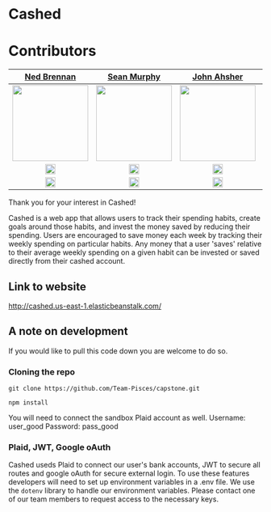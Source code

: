 # Cashed

# Contributors

|                                                     [Ned Brennan](https://www.linkedin.com/in/edward-brennan/)                                                     |                                                   [Sean Murphy](https://www.linkedin.com/in/scmurphy96/)                                                    |                                               [John Ahsher](https://www.linkedin.com/in/-john-asher/)                                               |                                                    [Kevin Lee](https://www.linkedin.com/in/kevin-lee-/)                                                     |
| :----------------------------------------------------------------------------------------------------------------------------------------------------------------: | :----------------------------------------------------------------------------------------------------------------------------------------------------------------: | :----------------------------------------------------------------------------------------------------------------------------------------------------------------: | :-------------------------------------------------------------------------------------------------------------------------------------------------------------: |
| [<img src="https://user-images.githubusercontent.com/36062933/111173237-dde2cf80-857c-11eb-8ca4-40962da23ad0.png" width = "150" />](https://github.com/NedBrennan) | [<img src="https://avatars.githubusercontent.com/u/54608605?s=400&v=4" width = "150" />](https://github.com/scmurphy96) | [<img src="https://avatars.githubusercontent.com/u/6667623?s=400&u=b87653292839ec221a5e964b0faa9ac5f1ef38ff&v=4" width = "150" />](https://github.com/jfilm) | [<img src="https://avatars.githubusercontent.com/u/62904438?s=400&u=490262981682487ab16fe4178258adbbc6e79c92&v=4" width = "150" />](https://github.com/juholee96) |
|   [<img src="https://www.flaticon.com/svg/vstatic/svg/733/733553.svg?token=exp=1615926999~hmac=da08ee59202123013eed245faedcf296" width="20"> ](https://github.com/NedBrennan)   |   [<img src="https://www.flaticon.com/svg/vstatic/svg/733/733553.svg?token=exp=1615926999~hmac=da08ee59202123013eed245faedcf296" width="20"> ](https://github.com/scmurphy96)    |   [<img src="https://www.flaticon.com/svg/vstatic/svg/733/733553.svg?token=exp=1615926999~hmac=da08ee59202123013eed245faedcf296" width="20"> ](https://github.com/jfilm)    |   [<img src="https://www.flaticon.com/svg/vstatic/svg/733/733553.svg?token=exp=1615926999~hmac=da08ee59202123013eed245faedcf296" width="20"> ](https://github.com/juholee96)    |
|                  [ <img src="https://static.licdn.com/sc/h/al2o9zrvru7aqj8e1x2rzsrca" width="20"> ](https://www.linkedin.com/in/edward-brennan/)                   |                [ <img src="https://static.licdn.com/sc/h/al2o9zrvru7aqj8e1x2rzsrca" width="20"> ](https://www.linkedin.com/in/scmurphy96/)                |              [ <img src="https://static.licdn.com/sc/h/al2o9zrvru7aqj8e1x2rzsrca" width="20"> ](https://www.linkedin.com/in/-john-asher/)              |                  [ <img src="https://static.licdn.com/sc/h/al2o9zrvru7aqj8e1x2rzsrca" width="20"> ](https://www.linkedin.com/in/kevin-lee-/)                   |

Thank you for your interest in Cashed!

Cashed is a web app that allows users to track their spending habits, create goals around those habits, and invest the money saved by reducing their spending. Users are encouraged to save money each week by tracking their weekly spending on particular habits. Any money that a user 'saves' relative to their average weekly spending on a given habit can be invested or saved directly from their cashed account.

## Link to website

http://cashed.us-east-1.elasticbeanstalk.com/

## A note on development

If you would like to pull this code down you are welcome to do so.

### Cloning the repo

`git clone https://github.com/Team-Pisces/capstone.git`
 
`npm install`

You will need to connect the sandbox Plaid account as well.
Username: user_good
Password: pass_good

### Plaid, JWT, Google oAuth

Cashed useds Plaid to connect our user's bank accounts, JWT to secure all routes and google oAuth for secure external login. To use these features developers will need to set up environment variables in a .env file. We use the `dotenv` library to handle our environment variables. Please contact one of our team members to request access to the necessary keys.
